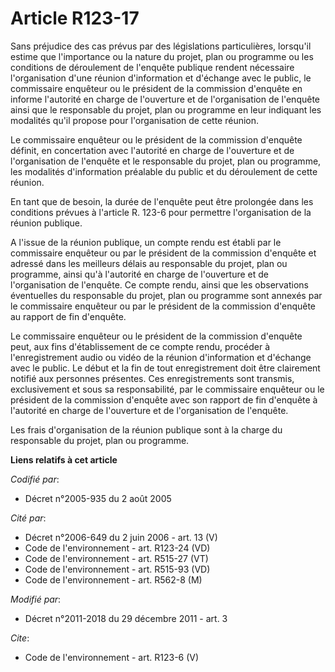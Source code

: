 # Article R123-17

Sans préjudice des cas prévus par des législations particulières, lorsqu'il estime que l'importance ou la nature du projet,
plan ou programme ou les conditions de déroulement de l'enquête publique rendent nécessaire l'organisation d'une réunion
d'information et d'échange avec le public, le commissaire enquêteur ou le président de la commission d'enquête en informe
l'autorité en charge de l'ouverture et de l'organisation de l'enquête ainsi que le responsable du projet, plan ou programme
en leur indiquant les modalités qu'il propose pour l'organisation de cette réunion. 

Le commissaire enquêteur ou le président de la commission d'enquête définit, en concertation avec l'autorité en charge de
l'ouverture et de l'organisation de l'enquête et le responsable du projet, plan ou programme, les modalités d'information
préalable du public et du déroulement de cette réunion. 

En tant que de besoin, la durée de l'enquête peut être prolongée dans les conditions prévues à l'article R. 123-6 pour
permettre l'organisation de la réunion publique. 

A l'issue de la réunion publique, un compte rendu est établi par le commissaire enquêteur ou par le président de la
commission d'enquête et adressé dans les meilleurs délais au responsable du projet, plan ou programme, ainsi qu'à l'autorité
en charge de l'ouverture et de l'organisation de l'enquête. Ce compte rendu, ainsi que les observations éventuelles du
responsable du projet, plan ou programme sont annexés par le commissaire enquêteur ou par le président de la commission
d'enquête au rapport de fin d'enquête. 

Le commissaire enquêteur ou le président de la commission d'enquête peut, aux fins d'établissement de ce compte rendu,
procéder à l'enregistrement audio ou vidéo de la réunion d'information et d'échange avec le public. Le début et la fin de
tout enregistrement doit être clairement notifié aux personnes présentes. Ces enregistrements sont transmis, exclusivement et
sous sa responsabilité, par le commissaire enquêteur ou le président de la commission d'enquête avec son rapport de fin
d'enquête à l'autorité en charge de l'ouverture et de l'organisation de l'enquête. 

Les frais d'organisation de la réunion publique sont à la charge du responsable du projet, plan ou programme.

**Liens relatifs à cet article**

_Codifié par_:

  - Décret n°2005-935 du 2 août 2005

_Cité par_:

  - Décret n°2006-649 du 2 juin 2006 - art. 13 (V)
  - Code de l'environnement - art. R123-24 (VD)
  - Code de l'environnement - art. R515-27 (VT)
  - Code de l'environnement - art. R515-93 (VD)
  - Code de l'environnement - art. R562-8 (M)

_Modifié par_:

  - Décret n°2011-2018 du 29 décembre 2011 - art. 3

_Cite_:

  - Code de l'environnement - art. R123-6 (V)
